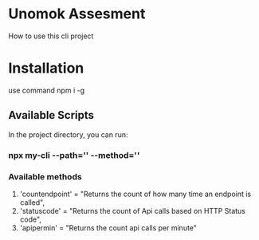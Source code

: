 # Unomok Assesment
How to use this cli project

# Installation
  use command
  npm i -g

## Available Scripts

 In the project directory, you can run:

 ### npx my-cli --path='<fileath>' --method='<method>'

 ### Available methods
  1. 'countendpoint' = "Returns the count of how many time an endpoint is called",
  2. 'statuscode' = "Returns the count of Api calls based on HTTP Status code",
  3. 'apipermin' = "Returns the count api calls per minute"

